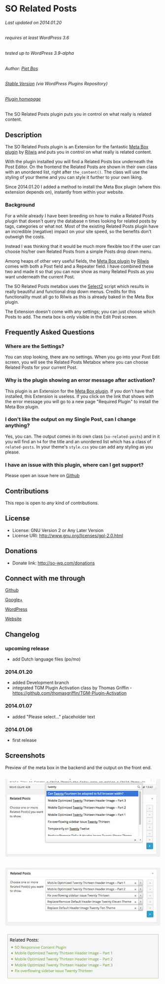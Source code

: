 # SO Related Posts

###### Last updated on 2014.01.20
###### requires at least WordPress 3.6
###### tested up to WordPress 3.9-alpha
###### Author: [Piet Bos](https://github.com/senlin)
###### [Stable Version](http://wordpress.org/plugins/so-related-posts) (via WordPress Plugins Repository)
###### [Plugin homepage](http://so-wp.com/?p=63)

The SO Related Posts plugin puts you in control on what really is related content.

## Description

The SO Related Posts plugin is an Extension for the fantastic [Meta Box plugin](https://github.com/rilwis/meta-box) by [Rilwis](https://github.com/rilwis/) and puts you in control on what really is related content. 

With the plugin installed you will find a Related Posts box underneath the Post Editor. On the frontend the Related Posts are shown in their own class with an unordered list, right after `the_content()`. The class will use the styling of your theme and you can style it further to your own liking. 

Since 2014.01.20 I added a method to install the Meta Box plugin (where this extension depends on), instantly from within your website.

### Background

For a while already I have been breeding on how to make a Related Posts plugin that doesn't query the database n times looking for related posts by tags, categories or what not. Most of the existing Related Posts plugin have an incredible (negative) impact on your site speed, so the benefits don't outweigh the costs.

Instead I was thinking that it would be much more flexible too if the user can choose his/her own Related Posts from a simple Posts drop down menu.

Among heaps of other very useful fields, the [Meta Box plugin](http://wordpress.org/plugins/meta-box/) by [Rilwis](http://profiles.wordpress.org/rilwis/) comes  with both a Post field and a Repeater field. I have combined these two and made it so that you can now show as many Related Posts as you want underneath the current Post. 

The SO Related Posts metabox uses the [Select2](http://ivaynberg.github.io/select2/) script which results in really beautiful and functional drop down menus. Credits for this functionality must all go to Rilwis as this is already baked in the Meta Box plugin.

The Extension doesn't come with any settings; you can just choose which Posts to add. The meta box is only visible in the Edit Post screen.

## Frequently Asked Questions

### Where are the Settings?

You can stop looking, there are no settings. When you go into your Post Edit screen, you will see the Related Posts Metabox where you can choose Related Posts for your current Post.

### Why is the plugin showing an error message after activation?

This plugin is an Extension for the [Meta Box plugin](http://www.deluxeblogtips.com/meta-box/). If you don't have that installed, this Extension is useless. If you click on the link that shows with the error message you will go to a new page "Required Plugin" to install the Meta Box plugin.

### I don't like the output on my Single Post, can I change anything?

Yes, you can. The output comes in its own class (`so-related-posts`) and in it you will find an `h4` for the title and an unordered list which has a class of `related-posts`. In your theme's `style.css` you can add any styling as you please.

### I have an issue with this plugin, where can I get support?

Please open an issue here on [Github](https://github.com/senlin/so-related-posts/issues)

## Contributions

This repo is open to _any_ kind of contributions.

## License

* License: GNU Version 2 or Any Later Version
* License URI: http://www.gnu.org/licenses/gpl-2.0.html

## Donations

* Donate link: http://so-wp.com/donations

## Connect with me through

[Github](https://github.com/senlin) 

[Google+](http://plus.google.com/+PietBos) 

[WordPress](http://profiles.wordpress.org/senlin/) 

[Website](http://senlinonline.com)

## Changelog

### upcoming release

* add Dutch language files (po/mo)

### 2014.01.20

* added Development branch
* integrated TGM Plugin Activation class by Thomas Griffin - https://github.com/thomasgriffin/TGM-Plugin-Activation

### 2014.01.07

* added "Please select..." placeholder text

### 2014.01.06

* 	first release

## Screenshots

Preview of the meta box in the backend and the output on the front end.

![SO Related Posts meta box: Search for the related post you want to add.](assets/screenshot-1.png "SO Related Posts meta box")
---
![SO Related Posts meta box: Add any number of related posts.](assets/screenshot-2.png "SO Related Posts meta box")
---
![SO Related Posts output: You can style it to your liking.](assets/screenshot-3.png "SO Related Posts output")
